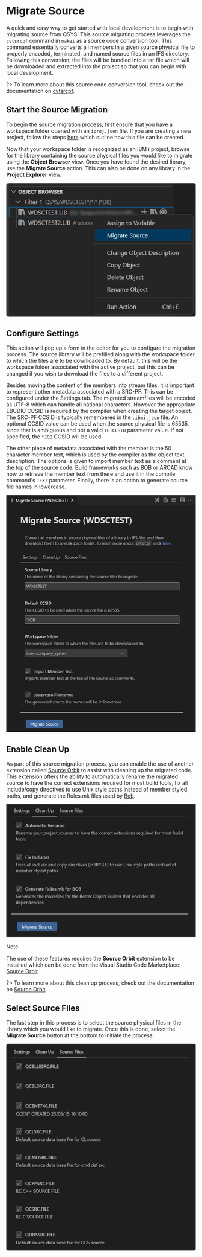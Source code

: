 # Migrate Source

A quick and easy way to get started with local development is to begin with migrating source from QSYS. This source migrating process leverages the `cvtsrcpf` command in `makei` as a source code conversion tool. This command essentially converts all members in a given source physical file to properly encoded, terminated, and named source files in an IFS directory. Following this conversion, the files will be bundled into a tar file which will be downloaded and extracted into the project so that you can begin with local development.

?> To learn more about this source code conversion tool, check out the documentation on [cvtsrcpf](https://ibm.github.io/ibmi-bob/#/cli/makei?id=cvtsrcpf).

## Start the Source Migration

To begin the source migration process, first ensure that you have a workspace folder opened with an `iproj.json` file. If you are creating a new project, follow the steps [here](pages/projectExplorer/create-new-project?id=create-new-project) which outline how this file can be created.

Now that your workspace folder is recognized as an IBM i project, browse for the library containing the source physical files you would like to migrate using the **Object Browser** view. Once you have found the desired library, use the **Migrate Source** action. This can also be done on any library in the **Project Explorer** view.

![Migrate Source](../../assets/ProjectExplorer_37.png)

## Configure Settings

This action will pop up a form in the editor for you to configure the migration process. The source library will be prefilled along with the workspace folder to which the files are to be downloaded to. By default, this will be the workspace folder associated with the active project, but this can be changed if you wish to download the files to a different project.

Besides moving the content of the members into stream files, it is important to represent other metadata associated with a SRC-PF. This can be configured under the Settings tab. The migrated streamfiles will be encoded as UTF-8 which can handle all national characters. However the appropriate EBCDIC CCSID is required by the compiler when creating the target object. The SRC-PF CCSID is typically remembered in the `.ibmi.json` file. An optional CCSID value can be used when the source physical file is 65535, since that is ambiguous and not a valid `TGTCCSID` parameter value. If not specified, the `*JOB` CCSID will be used. 

The other piece of metadata associated with the member is the 50 character member text, which is used by the compiler as the object text description. The options is given to import member text as a comment at the top of the source code. Build frameworks such as BOB or ARCAD know how to retrieve the member text from there and use it in the compile command's `TEXT` parameter. Finally, there is an option to generate source file names in lowercase.

![Configure Settings for Migrate Source](../../assets/ProjectExplorer_38.png)

## Enable Clean Up

As part of this source migration process, you can enable the use of another extension called [Source Orbit](https://marketplace.visualstudio.com/items?itemName=IBM.vscode-sourceorbit) to assist with cleaning up the migrated code. This extension offers the ability to automatically rename the migrated source to have the correct extensions required for most build tools, fix all include/copy directives to use Unix style paths instead of member styled paths, and generate the Rules.mk files used by [Bob](https://ibm.github.io/ibmi-bob/#/).

![Clean Up for Migrate Source](../../assets/ProjectExplorer_39.png)

> [!NOTE]
>
> The use of these features requires the **Source Orbit** extension to be installed which can be done from the Visual Studio Code Marketplace: [Source Orbit](https://marketplace.visualstudio.com/items?itemName=IBM.vscode-sourceorbit).

?> To learn more about this clean up process, check out the documentation on [Source Orbit](https://ibm.github.io/sourceorbit/#/./pages/cli/index?id=cleanup-capabilities).

## Select Source Files

The last step in this process is to select the source physical files in the library which you would like to migrate. Once this is done, select the **Migrate Source** button at the bottom to initiate the process.

![Select Source Files for Migrate Source](../../assets/ProjectExplorer_40.png)